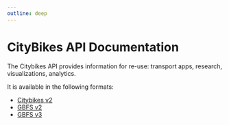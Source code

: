 ```yaml
---
outline: deep
---
```


# CityBikes API Documentation

The Citybikes API provides information for re-use: transport apps, research,
visualizations, analytics.

It is available in the following formats:
  * [Citybikes v2][CB-V2]
  * [GBFS v2][GBFS-V2]
  * [GBFS v3][GBFS-V3]

[CB-V2]: /api/v2
[GBFS-V2]: /api/gbfs#gbfs-v2
[GBFS-V3]: /api/gbfs#gbfs-v3
